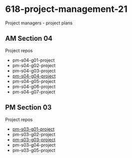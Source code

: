 # 618-project-management-21

Project managers - project plans

## AM Section 04

Project repos

- pm-s04-g01-project
- pm-s04-g02-project
- pm-s04-g03-project
- [pm-s04-g04-project](https://github.com/pramod096/pm-s04-g04-project)
- pm-s04-g05-project
- pm-s04-g06-project
- pm-s04-g07-project

## PM Section 03

Project repos

- [pm-s03-g01-project](https://github.com/giridhar196/pm-s03-g01-project)
- pm-s03-g02-project
- [pm-s03-g03-project](https://github.com/VenkatGadde9999/pm-s03-g03-project)
- pm-s03-g04-project
- pm-s03-g05-project
